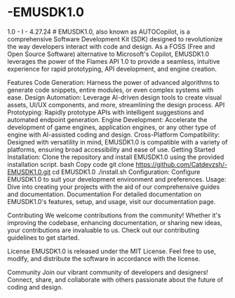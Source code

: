 # -EMUSDK1.0
1.0 - I - 4.27.24 # 
 EMUSDK1.0, also known as AUTOCopilot, is a comprehensive Software Development Kit (SDK) designed to revolutionize the way developers interact with code and design. As a FOSS (Free and Open Source Software) alternative to Microsoft's Copilot, EMUSDK1.0 leverages the power of the Flames API 1.0 to provide a seamless, intuitive experience for rapid prototyping, API development, and engine creation.

Features
Code Generation: Harness the power of advanced algorithms to generate code snippets, entire modules, or even complex systems with ease.
Design Automation: Leverage AI-driven design tools to create visual assets, UI/UX components, and more, streamlining the design process.
API Prototyping: Rapidly prototype APIs with intelligent suggestions and automated endpoint generation.
Engine Development: Accelerate the development of game engines, application engines, or any other type of engine with AI-assisted coding and design.
Cross-Platform Compatibility: Designed with versatility in mind, EMUSDK1.0 is compatible with a variety of platforms, ensuring broad accessibility and ease of use.
Getting Started
Installation: Clone the repository and install EMUSDK1.0 using the provided installation script.
bash
Copy code
git clone https://github.com/Catdevzsh/-EMUSDK1.0.git
cd EMUSDK1.0
./install.sh
Configuration: Configure EMUSDK1.0 to suit your development environment and preferences.
Usage: Dive into creating your projects with the aid of our comprehensive guides and documentation.
Documentation
For detailed documentation on EMUSDK1.0's features, setup, and usage, visit our documentation page.

Contributing
We welcome contributions from the community! Whether it's improving the codebase, enhancing documentation, or sharing new ideas, your contributions are invaluable to us. Check out our contributing guidelines to get started.

License
EMUSDK1.0 is released under the MIT License. Feel free to use, modify, and distribute the software in accordance with the license.

Community
Join our vibrant community of developers and designers! Connect, share, and collaborate with others passionate about the future of coding and design.

